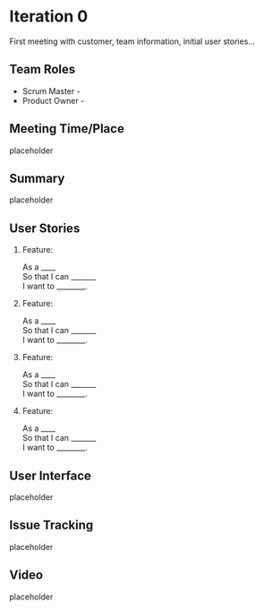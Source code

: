 # Iteration 0

First meeting with customer, team information, initial user stories...

## Team Roles
* Scrum Master - 
* Product Owner - 

## Meeting Time/Place
placeholder

## Summary
placeholder

## User Stories
1. Feature:
    
    As a ____<br/>
    So that I  can _______<br/>
    I want to ________.

2. Feature:
    
    As a ____<br/>
    So that I  can _______<br/>
    I want to ________.

3. Feature:
    
    As a ____<br/>
    So that I  can _______<br/>
    I want to ________.

4. Feature:
    
    As a ____<br/>
    So that I  can _______<br/>
    I want to ________.

## User Interface
placeholder

## Issue Tracking
placeholder

## Video
placeholder

